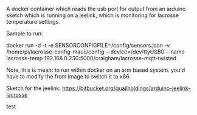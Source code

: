 A docker container which reads the usb port for output from an arduino sketch which is running on a jeelink, which is monitoring for lacrosse temperature settings.

Sample to run:

docker run -d -t -e SENSORCONFIGFILE=/config/sensors.json -v /home/pi/lacrosse-config-maui:/config --device=/dev/ttyUSB0 --name lacrosse-temp 192.168.0.230:5000/craigham/lacrosse-mqtt-twisted

Note, this is meant to run within docker on an arm based system.  you'd have to modify the from image to switch it to x86.

Sketch for the jeelink:
https://bitbucket.org/quailholdings/arduino-jeelink-lacrosse

test